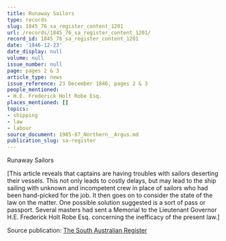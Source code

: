 ```yaml
---
title: Runaway Sailors
type: records
slug: 1845_76_sa_register_content_1201
url: /records/1845_76_sa_register_content_1201/
record_id: 1845_76_sa_register_content_1201
date: '1846-12-23'
date_display: null
volume: null
issue_number: null
page: pages 2 & 3
article_type: news
issue_reference: 23 December 1846, pages 2 & 3
people_mentioned:
- H.E. Frederick Holt Robe Esq.
places_mentioned: []
topics:
- shipping
- law
- labour
source_document: 1985-87_Northern__Argus.md
publication_slug: sa-register
---
```


Runaway Sailors

[This article reveals that captains are having troubles with sailors deserting their vessels.  This not only leads to costly delays, but may lead to the ship sailing with unknown and incompetent crew in place of sailors who had been hand-picked for the job.  It then goes on to consider the state of the law on the matter.  One possible solution suggested is a sort of pass or passport.  Several masters had sent a Memorial to the Lieutenant Governor H.E. Frederick Holt Robe Esq. concerning the inefficacy of the present law.]

Source publication: [The South Australian Register](/publications/sa-register/)
